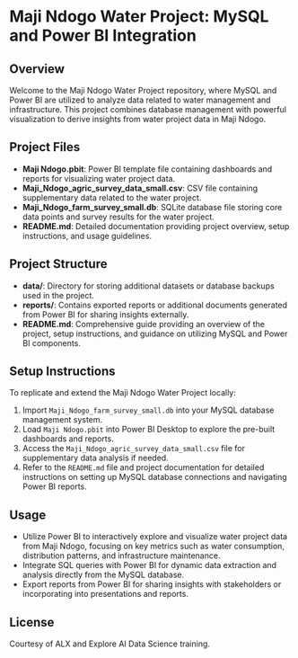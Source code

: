 # Maji Ndogo Water Project: MySQL and Power BI Integration

## Overview
Welcome to the Maji Ndogo Water Project repository, where MySQL and Power BI are utilized to analyze data related to water management and infrastructure. This project combines database management with powerful visualization to derive insights from water project data in Maji Ndogo.

## Project Files
- **Maji Ndogo.pbit**: Power BI template file containing dashboards and reports for visualizing water project data.
- **Maji_Ndogo_agric_survey_data_small.csv**: CSV file containing supplementary data related to the water project.
- **Maji_Ndogo_farm_survey_small.db**: SQLite database file storing core data points and survey results for the water project.
- **README.md**: Detailed documentation providing project overview, setup instructions, and usage guidelines.

## Project Structure
- **data/**: Directory for storing additional datasets or database backups used in the project.
- **reports/**: Contains exported reports or additional documents generated from Power BI for sharing insights externally.
- **README.md**: Comprehensive guide providing an overview of the project, setup instructions, and guidance on utilizing MySQL and Power BI components.

## Setup Instructions
To replicate and extend the Maji Ndogo Water Project locally:
1. Import `Maji_Ndogo_farm_survey_small.db` into your MySQL database management system.
2. Load `Maji Ndogo.pbit` into Power BI Desktop to explore the pre-built dashboards and reports.
3. Access the `Maji_Ndogo_agric_survey_data_small.csv` file for supplementary data analysis if needed.
4. Refer to the `README.md` file and project documentation for detailed instructions on setting up MySQL database connections and navigating Power BI reports.

## Usage
- Utilize Power BI to interactively explore and visualize water project data from Maji Ndogo, focusing on key metrics such as water consumption, distribution patterns, and infrastructure maintenance.
- Integrate SQL queries with Power BI for dynamic data extraction and analysis directly from the MySQL database.
- Export reports from Power BI for sharing insights with stakeholders or incorporating into presentations and reports.

## License
Courtesy of ALX and Explore AI Data Science training.
